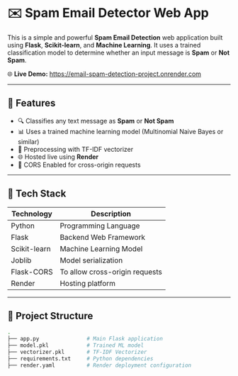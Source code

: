 # ✉️ Spam Email Detector Web App

This is a simple and powerful **Spam Email Detection** web application built using **Flask**, **Scikit-learn**, and **Machine Learning**. It uses a trained classification model to determine whether an input message is **Spam** or **Not Spam**.

🌐 **Live Demo:** https://email-spam-detection-project.onrender.com 


---

## 🚀 Features

- 🔍 Classifies any text message as **Spam** or **Not Spam**
- 📊 Uses a trained machine learning model (Multinomial Naive Bayes or similar)
- 🧠 Preprocessing with TF-IDF vectorizer
- 🌐 Hosted live using **Render**
- 🔁 CORS Enabled for cross-origin requests

---

## 🧠 Tech Stack

| Technology | Description |
|------------|-------------|
| Python     | Programming Language |
| Flask      | Backend Web Framework |
| Scikit-learn | Machine Learning Model |
| Joblib     | Model serialization |
| Flask-CORS | To allow cross-origin requests |
| Render     | Hosting platform |

---

## 📁 Project Structure

```bash
.
├── app.py               # Main Flask application
├── model.pkl            # Trained ML model
├── vectorizer.pkl       # TF-IDF Vectorizer
├── requirements.txt     # Python dependencies
├── render.yaml          # Render deployment configuration
